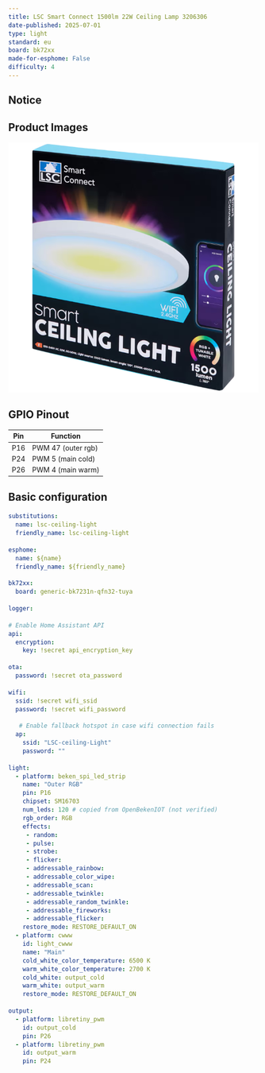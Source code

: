 ```yaml
---
title: LSC Smart Connect 1500lm 22W Ceiling Lamp 3206306
date-published: 2025-07-01
type: light
standard: eu
board: bk72xx
made-for-esphome: False
difficulty: 4
---
```


## Notice

<!-- not checked if that works -->
<!-- - This light is flashable using the latest tuya-cloudcutter with a compiled ESPHome binary. -->

## Product Images

![light with box](image.png)

## GPIO Pinout

| Pin | Function           |
| --- | ------------------ |
| P16 | PWM 47 (outer rgb) |
| P24 | PWM 5  (main cold) |
| P26 | PWM 4  (main warm) |

## Basic configuration

```yml
substitutions:
  name: lsc-ceiling-light
  friendly_name: lsc-ceiling-light

esphome:
  name: ${name}
  friendly_name: ${friendly_name}

bk72xx:
  board: generic-bk7231n-qfn32-tuya

logger:

# Enable Home Assistant API
api:
  encryption:
    key: !secret api_encryption_key

ota:
  password: !secret ota_password

wifi:
  ssid: !secret wifi_ssid
  password: !secret wifi_password

   # Enable fallback hotspot in case wifi connection fails
  ap:
    ssid: "LSC-ceiling-Light"
    password: ""

light:
  - platform: beken_spi_led_strip
    name: "Outer RGB"
    pin: P16
    chipset: SM16703
    num_leds: 120 # copied from OpenBekenIOT (not verified)
    rgb_order: RGB
    effects:
     - random:
     - pulse:
     - strobe:
     - flicker:
     - addressable_rainbow:
     - addressable_color_wipe:
     - addressable_scan:
     - addressable_twinkle:
     - addressable_random_twinkle:
     - addressable_fireworks:
     - addressable_flicker:
    restore_mode: RESTORE_DEFAULT_ON
  - platform: cwww
    id: light_cwww
    name: "Main"
    cold_white_color_temperature: 6500 K
    warm_white_color_temperature: 2700 K
    cold_white: output_cold
    warm_white: output_warm
    restore_mode: RESTORE_DEFAULT_ON

output:
  - platform: libretiny_pwm
    id: output_cold
    pin: P26
  - platform: libretiny_pwm
    id: output_warm
    pin: P24
```

<!--
Source: https://www.elektroda.com/rtvforum/topic4095226.html
{
  "vendor": "Action",
  "bDetailed": "0",
  "name": "LSC Smart Connect 1500lm 22W Ceiling Lamp",
  "model": "3206306",
  "chip": "BK7231N",
  "board": "on PCB",
  "flags": "267264",
  "keywords": [
    "Deckenlampe",
    "light"
  ],
  "pins": {
    "16": "SM16703P_DIN;47",
    "24": "PWM;5",
    "26": "PWM;4"
  },
  "command": "startDriver SM16703P; SM16703P_Init 120; startDriver PixelAnim;",
  "image": "https://obrazki.elektroda.pl/2568990700_1735106079.png",
  "wiki": "https://www.elektroda.com/rtvforum/topic4095226.html"
}
-->
